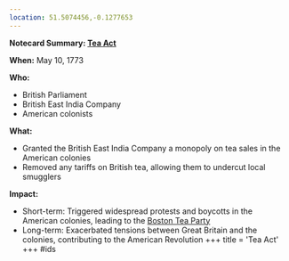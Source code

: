 ```yaml
---
location: 51.5074456,-0.1277653
---
```

**Notecard Summary: [Tea Act](./../tea-act/)**

**When:** May 10, 1773

**Who:**
* British Parliament
* British East India Company
* American colonists

**What:**
* Granted the British East India Company a monopoly on tea sales in the American colonies
* Removed any tariffs on British tea, allowing them to undercut local smugglers

**Impact:**
* Short-term: Triggered widespread protests and boycotts in the American colonies, leading to the [Boston Tea Party](./../boston-tea-party/)
* Long-term: Exacerbated tensions between Great Britain and the colonies, contributing to the American Revolution
+++
 title = 'Tea Act'
+++
#ids